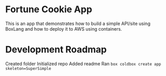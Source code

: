 # Fortune Cookie App

This is an app that demonstrates how to build a simple API/site using BoxLang and how to deploy it to AWS using containers.

# Development Roadmap

Created folder
Initialized repo
Added readme
Ran `box coldbox create app skeleton=SuperSimple`